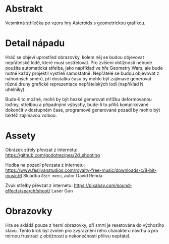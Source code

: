 # Abstrakt

Vesmírná střílečka po vzoru hry Asteroids s geometrickou grafikou.

# Detail nápadu

Hráč se objeví uprostřed obrazovky, kolem něj se budou objevovat nepřátelské
lodě, které musí sestřelovat. Pro zvíšení obtížnosti nebude použita automatická
střelba, jako například ve hře Geometry Wars, ale bude nutné každý projektil
vystřeli samostatně. Nepřátelé se budou objevovat z náhodných směrů, při
dostatku času by mohlo být zajímavé generovat různé druhy grafické reprezentace
nepřátelských lodí (například N uhelníky).

Bude-li to možné, mohli by být hezké generovat mřížku deformovanou loďmy,
střelbou a případnými výbychy, bude-li to příliš komplikované dokončit v dostupném
čase, programově generované pozadí by mohlo být taktéž zajímavou volbou.

# Assety

Obrázek střely převzat z internetu:
https://github.com/godotrecipes/2d_shooting

Hudba na pozadí převzata z internetu:
https://www.fesliyanstudios.com/royalty-free-music/downloads-c/8-bit-music/6
Skladba `8bit menu`, autor David Renda

Zvuk střelby převzat z internetu:
https://pixabay.com/sound-effects/search/shoot/
Laser Gun

# Obrazovky

Hra se skládá pouze z herní obrazovky, při smrti je resetována do výchozího
stavu. Tento krok byl zvolen pro zvýraznění retro charakteru návrhu a pro
mírnou frustraci z obtížnosti a nekonečnosti přílivu nepřátel.
